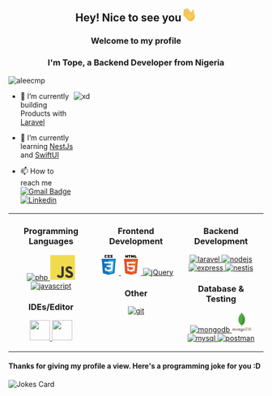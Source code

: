 <div align="center"><h2>Hey! Nice to see you<img src="https://github.com/ABSphreak/ABSphreak/blob/master/gifs/Hi.gif" width="30px"></h2></div>

<h3 align="center">Welcome to my profile</h3>
<h3 align="center">I'm Tope, a Backend Developer from Nigeria</h3>

<!-- ## Profile Stats

[![Tope's GitHub stats](https://github-readme-stats.vercel.app/api?username=tope19)](https://github.com/anuraghazra/github-readme-stats) -->

<p align="left"> <img src="https://komarev.com/ghpvc/?username=aleecmp&label=Profile%20views&color=0e75b6&style=flat" alt="aleecmp" /> </p>

<img src="https://i.pinimg.com/originals/a2/b4/ae/a2b4ae4ebabcd10ff10a1581366f6df2.gif" alt="xd" align="right" width="375" height="240" />

- 🎯 I’m currently building Products with [Laravel](https://laravel.com/)

- 🌱 I’m currently learning  [NestJs](https://nestjs.com/) and [SwiftUI](https://developer.apple.com/xcode/swiftui)

-  📫 How to reach me [![Gmail Badge](https://img.shields.io/badge/-gmail-c14438?style=for-the-badge&logo=Gmail&logoColor=ffffff)](mailto:topeolotu75@gmail.com) [![Linkedin](https://img.shields.io/badge/LinkedIn-0077B5?style=for-the-badge&logo=linkedin&logoColor=white)](https://www.linkedin.com/in/olotu-tope-80032216a/)

<table><tr><td valign="top" width="33%">
<h3 align="center">Programming Languages</h3>
<p align="center"><a href="https://php.net/" > <img src="https://upload.wikimedia.org/wikipedia/commons/thumb/2/27/PHP-logo.svg/1200px-PHP-logo.svg.png" alt="php" width="50" height="50"/><a href="https://developer.mozilla.org/en-US/docs/Web/JavaScript" > <img src="https://raw.githubusercontent.com/devicons/devicon/master/icons/javascript/javascript-original.svg" alt="javascript" width="50" height="50"/> </a>
  <a href="https://developer.apple.com/swift" > <img src="https://developer.apple.com/swift/images/swift-og.png" alt="javascript" width="50" height="50"/> </a>
  </p>
  
<h3 align="center">IDEs/Editor</h3>
<p align="center"> <a href="https://code.visualstudio.com/" > <img src="https://res.cloudinary.com/canonical/image/fetch/f_auto,q_auto,fl_sanitize,c_fill,w_720/https://ubuntu.com/wp-content/uploads/c9f4/visualstudio_code-card.png" width="40" height="40"/> </a> <a href="https://www.jetbrains.com/phpstorm/" > <img src="https://upload.wikimedia.org/wikipedia/commons/thumb/c/c9/PhpStorm_Icon.svg/1200px-PhpStorm_Icon.svg.png" width="40" height="40"/> </a> </p>
  
</td><td valign="top" width="33%">
<h3 align="center">Frontend Development</h3>
<p align="center"> <a href="https://www.w3schools.com/css/" > <img src="https://raw.githubusercontent.com/devicons/devicon/master/icons/css3/css3-original-wordmark.svg" alt="css3" width="40" height="40"/> </a> <a href="https://www.w3.org/html/" > <img src="https://raw.githubusercontent.com/devicons/devicon/master/icons/html5/html5-original-wordmark.svg" alt="html5" width="40" height="40"/> </a> <a href="https://jquery.com/" > <img src="https://profilinator.rishav.dev/skills-assets/jquery.png" alt="jQuery" width="40" height="40"/> </a> </p>
  
<h3 align="center">Other</h3>
<p align="center"> <a href="https://git-scm.com/" > <img src="https://www.vectorlogo.zone/logos/git-scm/git-scm-icon.svg" alt="git" width="40" height="40"/> </a> </p>

</td><td valign="top" width="33%">
<h3 align="center">Backend Development</h3>
<p align="center"><a href="https://laravel.com" > <img src="https://laravelnews.imgix.net/images/laravel-featured.png?ixlib=php-3.3.1" alt="laravel" width="40" height="40"/> </a> <a href="https://nodejs.org" > <img src="https://www.vectorlogo.zone/logos/nodejs/nodejs-icon.svg" alt="nodejs" width="40" height="40"/> </a> <a href="https://expressjs.com" > <img src="https://avatars.githubusercontent.com/u/5658226?s=200&v=4" alt="express" width="40" height="40"/> </a> <a href="https://nestjs.com/" > <img src="https://camo.githubusercontent.com/c704e8013883cc3a04c7657e656fe30be5b188145d759a6aaff441658c5ffae0/68747470733a2f2f6e6573746a732e636f6d2f696d672f6c6f676f5f746578742e737667" alt="nestjs" width="40" height="40"/> </a> </p>

<h3 align="center">Database & Testing</h3>
<p align="center">  <a href="https://www.postgresql.org/" > <img src="https://cdn.icon-icons.com/icons2/2415/PNG/512/postgresql_original_wordmark_logo_icon_146392.png" alt="mongodb" width="40" height="40"/> </a> <a href="https://www.mongodb.com/" > <img src="https://raw.githubusercontent.com/devicons/devicon/master/icons/mongodb/mongodb-original-wordmark.svg" alt="mongodb" width="40" height="40"/> </a> <a href="https://www.mysql.com/" > <img src="https://www.vectorlogo.zone/logos/mysql/mysql-ar21.svg" alt="mysql" width="40" height="40"/> </a> <a href="https://postman.com" > <img src="https://www.vectorlogo.zone/logos/getpostman/getpostman-icon.svg" alt="postman" width="40" height="40"/> </a> </p>
  
</td></tr></table>


<h4>Thanks for giving my profile a view. Here's a programming joke for you :D</h4>
<img src="https://readme-jokes.vercel.app/api" alt="Jokes Card" />
